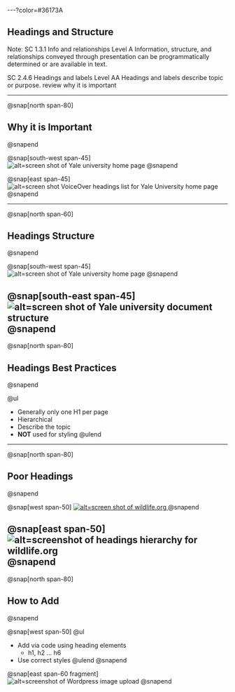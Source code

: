 ---?color=#36173A
## Headings and Structure

Note: SC 1.3.1 Info and relationships Level A
Information, structure, and relationships conveyed through presentation can be programmatically determined or are available in text.

SC 2.4.6 Headings and labels Level AA
Headings and labels describe topic or purpose.
review why it is important

---
@snap[north span-80]
## Why it is Important
@snapend

@snap[south-west span-45]
![alt=screen shot of Yale university home page](techniques/headings/img/yale-home-page.png)
@snapend

@snap[east span-45]
![alt=screen shot VoiceOver headings list for Yale University home page](techniques/headings/img/yale-VO-headings.png)
@snapend

---
@snap[north span-60]
## Headings Structure
@snapend

@snap[south-west span-45]
![alt=screen shot of Yale university home page](techniques/headings/img/yale-home-page.png)
@snapend

@snap[south-east span-45]
![alt=screen shot of Yale university document structure](techniques/headings/img/yale-document-structure.png)
@snapend
---
@snap[north span-80]
## Headings Best Practices
@snapend

@ul
- Generally only one H1 per page
- Hierarchical
- Describe the topic
- **NOT** used for styling
@ulend

---
@snap[north span-80]
## Poor Headings
@snapend

@snap[west span-50]
<a href="https://wildlife.org/" target="_blank">
![alt=screen shot of wildlife.org](techniques/headings/img/wl-screenshot.png)
</a>
@snapend

@snap[east span-50]
![alt=screenshot of headings hierarchy for wildlife.org](techniques/headings/img/wl-heading-structure.png)
@snapend
---
@snap[north span-80]
## How to Add
@snapend

@snap[west span-50]
@ul
- Add via code using heading elements
  - h1, h2 ... h6
- Use correct styles
@ulend
@snapend

@snap[east span-60 fragment]
![alt=screenshot of Wordpress image upload](techniques/headings/img/wp-editor.png)
@snapend
